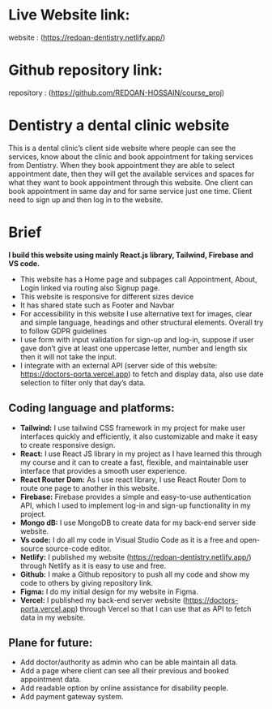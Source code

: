 # Live Website link: 
website :  (https://redoan-dentistry.netlify.app/)
# Github repository link: 
repository :  (https://github.com/REDOAN-HOSSAIN/course_proj)
# Dentistry a dental clinic website
This is a dental clinic’s client side website where people can see the services, know about the clinic and book appointment for taking services from Dentistry. When they book appointment they are able to select appointment date, then they will get the available services and spaces for what they want to book appointment through this website. One client can book appointment in same day and for same service just one time. Client need to sign up and then log in to the website.  
# Brief
 **I build this website using mainly React.js library, Tailwind, Firebase and VS code.** 
- This website has a Home page and subpages call Appointment, About, Login linked via routing also Signup page.
- This website is responsive for different sizes device
- It has shared state such as Footer and Navbar 
- For accessibility in this website I use alternative text for images, clear and simple language, headings and other structural elements. Overall try to follow GDPR guidelines
- I use form with input validation for sign-up and log-in, suppose if user gave don’t give at least one uppercase letter, number and length six then it will not take the input. 
- I integrate with an external API (server side of this website: https://doctors-porta.vercel.app) to fetch and display data, also use date selection to filter only that day’s data. 

## Coding language and platforms:
- **Tailwind:** I use tailwind CSS framework in my project for make user interfaces quickly and efficiently, it also customizable and make it easy to create responsive design.
- **React:** I use React JS library in my project as I have learned this through my course and it can to create a fast, flexible, and maintainable user interface that provides a smooth user experience. 
- **React Router Dom:** As I use react library, I use React Router Dom to route one page to another in this website.
- **Firebase:** Firebase provides a simple and easy-to-use authentication API, which I used to implement log-in and sign-up functionality in my project.
- **Mongo dB:** I use MongoDB to create data for my back-end server side website.
- **Vs code:** I do all my code in Visual Studio Code as it is a free and open-source source-code editor.
- **Netlify:** I published my website (https://redoan-dentistry.netlify.app/) through Netlify as it is easy to use and free.
- **Github:** I make a Github repository to push all my code and show my code to others by giving repository link. 
- **Figma:** I do my initial design for my website in Figma. 
- **Vercel:** I published my back-end server website (https://doctors-porta.vercel.app) through Vercel so that I can use that as API to fetch data in my website.

## Plane for future:
- Add doctor/authority as admin who can be able maintain all data.
- Add a page where client can see all their previous and booked appointment data.
- Add readable option by online assistance for disability people.
- Add payment gateway system.
